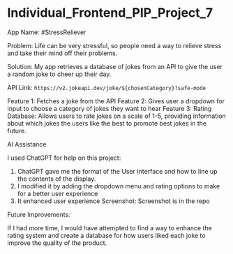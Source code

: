 # Individual_Frontend_PIP_Project_7
App Name: #StressReliever


Problem: Life can be very stressful, so people need a way to relieve stress and take their mind off their problems. 

Solution: My app retrieves a database of jokes from an API to give the user a random joke to cheer up their day. 

API Link: `https://v2.jokeapi.dev/joke/${chosenCategory}?safe-mode`

Feature 1: 
Fetches a joke from the API
Feature 2:
Gives user a dropdown for input to choose a category of jokes they want to hear
Feature 3:
Rating Database: Allows users to rate jokes on a scale of 1-5, providing information about which jokes the users like the best to promote best jokes in the future.

AI Assistance

I used ChatGPT for help on this project:

1. ChatGPT gave me the format of the User Interface and how to line up the contents of the display.
2. I modified it by adding the dropdown menu and rating options to make for a better user experience
3. It enhanced user experience
Screenshot:
Screenshot is in the repo

Future Improvements: 

If I had more time, I would have attempted to find a way to enhance the rating system and create a database for how users liked each joke to improve the quality of the product.

